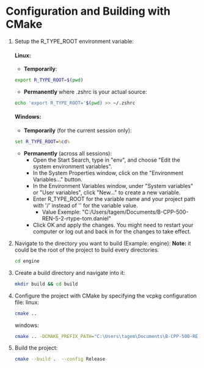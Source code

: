 # Configuration and Building with CMake

1. Setup the R_TYPE_ROOT environment variable:
   #### Linux:
   - **Temporarily**:
   ```bash
   export R_TYPE_ROOT=$(pwd)
   ```
      -  **Permanently** where .zshrc is your actual source:
   ```bash
   echo 'export R_TYPE_ROOT='$(pwd) >> ~/.zshrc
   ```
   #### Windows:

   - **Temporarily** (for the current session only):
    ```cmd
    set R_TYPE_ROOT=%cd%
    ```

   - **Permanently** (across all sessions):
        - Open the Start Search, type in "env", and choose "Edit the system environment variables".
        - In the System Properties window, click on the "Environment Variables..." button.
        - In the Environment Variables window, under "System variables" or "User variables", click "New..." to create a new variable.
        - Enter R_TYPE_ROOT for the variable name and your project path with '/' instead of '\' for the variable value.
          - Value Exemple: "C:/Users/tagem/Documents/B-CPP-500-REN-5-2-rtype-tom.daniel"
        - Click OK and apply the changes. You might need to restart your computer or log out and back in for the changes to take effect.

2. Navigate to the directory you want to build (Example: engine):
   **Note:** it could be the root of the project to build every directories.
   ```bash
   cd engine
   ```
3. Create a build directory and navigate into it:
   ```bash
   mkdir build && cd build
   ```
4. Configure the project with CMake by specifying the vcpkg configuration file:
   linux:
   ```bash
   cmake ..
   ```
   windows:
   ```bash
   cmake .. -DCMAKE_PREFIX_PATH="C:\Users\tagem\Documents\B-CPP-500-REN-5-2-rtype-tom.daniel\vcpkg\installed\x64-windows\share\sfml"
   ```
5. Build the project:
   ```bash
   cmake --build .  --config Release
   ```